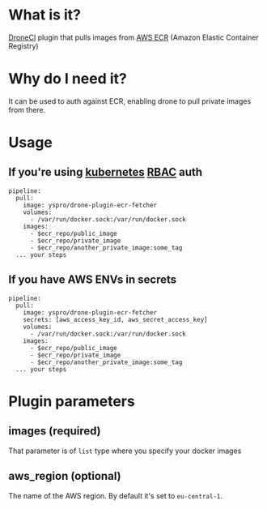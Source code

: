 # What is it?

[DroneCI](https://drone.io/) plugin that pulls images from [AWS ECR](https://aws.amazon.com/ecr/) (Amazon Elastic Container Registry)

# Why do I need it?

It can be used to auth against ECR, enabling drone to pull private images from there.

# Usage

## If you're using [kubernetes](https://kubernetes.io/) [RBAC](https://kubernetes.io/docs/reference/access-authn-authz/rbac/) auth

```
pipeline:
  pull:
    image: yspro/drone-plugin-ecr-fetcher
    volumes:
      - /var/run/docker.sock:/var/run/docker.sock
    images:
      - $ecr_repo/public_image
      - $ecr_repo/private_image
      - $ecr_repo/another_private_image:some_tag
  ... your steps
```

## If you have AWS ENVs in secrets

```
pipeline:
  pull:
    image: yspro/drone-plugin-ecr-fetcher
    secrets: [aws_access_key_id, aws_secret_access_key]
    volumes:
      - /var/run/docker.sock:/var/run/docker.sock
    images:
      - $ecr_repo/public_image
      - $ecr_repo/private_image
      - $ecr_repo/another_private_image:some_tag
  ... your steps
```

# Plugin parameters

## images (required)

That parameter is of `list` type where you specify your docker images

## aws_region (optional)

The name of the AWS region. By default it's set to `eu-central-1`.
